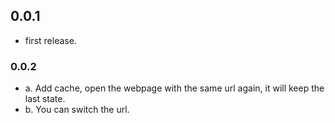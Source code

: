## 0.0.1

* first release. 

### 0.0.2

* a. Add cache, open the webpage with the same url again, it will keep the last state. 
* b. You can switch the url.